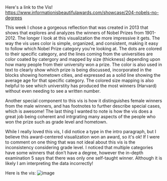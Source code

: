 Here's a link to the Vis! https://www.informationisbeautifulawards.com/showcase/204-nobels-no-degrees

This week I chose a gorgeous reflection that was created in 2013 that shows that explores and analyzes the winners of Nobel Prizes from 1901-2012. The longer
I look at this visualization the more impressive it gets. The way the vis uses color is simple, organized, and consistent, making it easy to follow which Nobel
Prize category you're looking at. The dots are colored to their specific category, and the lines coming from the universities are color coated by catergory and 
mapped by size (thickness) depending upon how many people from their university won a prize. The color is also used in text to clearly show which prize is being
discussed, incorporated in the blocks showing hometown cities, and expressed as a solid line showing the average age for that specific category. The colored size mapping 
is also helpful to see which universtity has produced the most winners (Harvard) without even needing to see a written number. 

Another special component to this vis is how it distinguishes female winners from the male winners, and has footnotes to further describe special cases, which is awesome!
The last thing I wanted to note is how the vis does a great job being coherent and intrgrating many aspects of the people who won the prize such as grade level and 
hometown. 

While I really loved this vis, I did notice a type in the intro paragraph, but I believe this award-centered visualization won an award, so it's ok! If I were to comment
on one thing that was not ideal about this vis is the inconsistency considering grade level. I noticed that multiple categories have some winners that don't have a degree,
however the in-depth examination 5 says that there was only one self-taught winner. Although it is likely I am interpreting the data incorrectly!


Here is the vis: 
![image]("reflect3.jpg")
